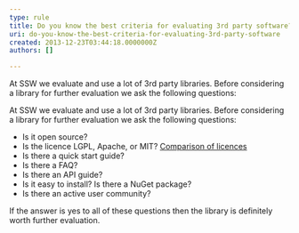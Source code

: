 ```yaml
---
type: rule
title: Do you know the best criteria for evaluating 3rd party software?
uri: do-you-know-the-best-criteria-for-evaluating-3rd-party-software
created: 2013-12-23T03:44:18.0000000Z
authors: []

---
```


 
​​​At SSW we evaluate and use a lot of 3rd party libraries. Before considering a​ library for further evaluation we ask the following questions:
 
​At SSW we evaluate and use a lot of 3rd party libraries. Before considering a​ library for further evaluation we ask the following questions: 





- Is it open source?
- Is the licence LGPL, Apache, or MIT?​​​ ​​[Comparison of licences​](http&#58;//en.wikipedia.org/wiki/Comparison_of_free_software_licenses)
- Is there a quick start guide?
- Is there a FAQ?
- Is there an API guide?
- Is it easy to install? Is there a NuGet package?
- Is there an active user community?






If the answer is yes to all of these questions then the library is definitely worth further evaluation.

